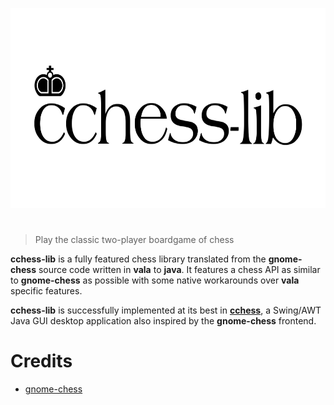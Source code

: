 <p align="center">
    <img src="assets/cchess-lib.png" alt="cchess-lib" width="640" height="320">
</p>

<h1></h1>

> Play the classic two-player boardgame of chess

**cchess-lib** is a fully featured chess library translated from the **gnome-chess** source code written in **vala** to **java**. It features a chess API as similar to **gnome-chess** as possible with some native workarounds over **vala** specific features.

**cchess-lib** is successfully implemented at its best in [**cchess**](https://github.com/CoronaCrew/cchess), a Swing/AWT Java GUI desktop application also inspired by the **gnome-chess** frontend.

# Credits

- [gnome-chess](https://gitlab.gnome.org/GNOME/gnome-chess)

